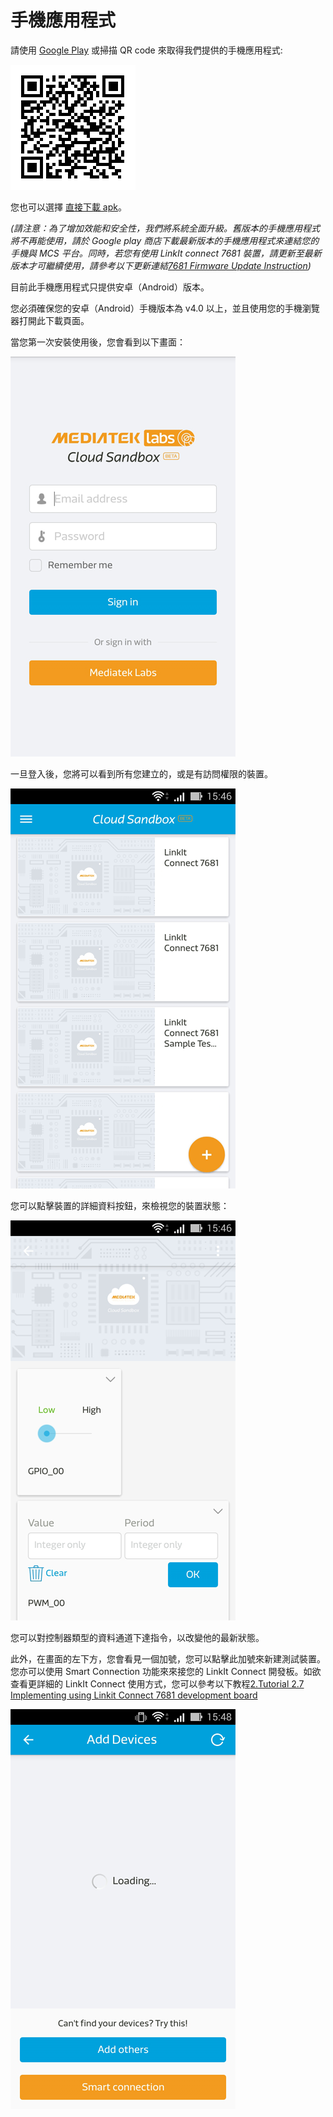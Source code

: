 # 手機應用程式


請使用 [Google Play](https://play.google.com/store/apps/details?id=com.mediatek.iotcloud) 或掃描 QR code 來取得我們提供的手機應用程式:

![](../images/Mobile_application/img_mobileapplication_00.png)

您也可以選擇 [直接下載 apk](https://s3-ap-southeast-1.amazonaws.com/mtk.linkit/mcs-latest-production-release.apk)。

*(請注意：為了增加效能和安全性，我們將系統全面升級。舊版本的手機應用程式將不再能使用，請於 Google play 商店下載最新版本的手機應用程式來連結您的手機與 MCS 平台。同時，若您有使用 LinkIt connect 7681 裝置，請更新至最新版本才可繼續使用，請參考以下更新連結[7681 Firmware Update Instruction](../7681_firmware_update/))*

目前此手機應用程式只提供安卓（Android）版本。

您必須確保您的安卓（Android）手機版本為 v4.0 以上，並且使用您的手機瀏覽器打開此下載頁面。

當您第一次安裝使用後，您會看到以下畫面：

![](../images/Mobile_application/img_mobileapplication_01.png)

一旦登入後，您將可以看到所有您建立的，或是有訪問權限的裝置。

![](../images/Mobile_application/img_mobileapplication_02.png)

您可以點擊裝置的詳細資料按鈕，來檢視您的裝置狀態：

![](../images/Mobile_application/img_mobileapplication_03.png)

您可以對控制器類型的資料通道下達指令，以改變他的最新狀態。

此外，在畫面的左下方，您會看見一個加號，您可以點擊此加號來新建測試裝置。您亦可以使用 Smart Connection 功能來來接您的 LinkIt Connect 開發板。如欲查看更詳細的 LinkIt Connect 使用方式，您可以參考以下教程[2.Tutorial 2.7 Implementing using Linkit Connect 7681 development board](http://mcs.mediatek.com/resources/zh-TW/latest/tutorial/implementing_using_mt7681_development_board)


![](../images/Mobile_application/img_mobileapplication_04.png)

